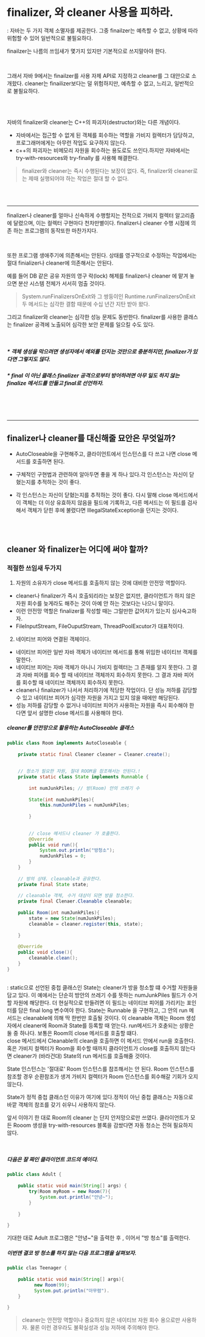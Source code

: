# finalizer, 와 cleaner 사용을 피하라.

: 자바는 두 가지 객체 소멸자를 제공한다. 그중 finailzer는 예측할 수 없고, 상황에 따라 위험할 수 있어 일반적으로 불필요하다. <br>

finailzer는 나름의 쓰임새가 몇가지 있지만 기본적으로 쓰지말아야 한다.

<br>

그래서 자바 9에서는 finailzer를 사용 자제 API로 지정하고 cleaner를 그 대안으로 소개핬다. cleaner는 finailizer보다는 덜 위험하지만, 예측할 수 없고, 느리고, 일반적으로 불필요하다.


<br>

<br>

자바의 finalizer와 cleaner는 C++의 파괴자(destructor)와는 다른 개념이다. 

- 자바에서는 접근할 수 없게 된 객체를 회수하는 역할을 가비지 컬렉터가 담당하고, 프로그래머에게는 아무런 작업도 요구하지 않는다. <br>
- c++의 파괴자는 비메모리 자원을 회수하는 용도로도 쓰인다.하지만 자바에서는 try-with-resources와 try-finally 를 사용해 해결한다.


> finalizer와 cleaner는 즉시 수행된다는 보장이 없다. 즉, finalizer와 cleaner로는 제때 실행되어야 하는 작업은 절대 할 수 없다.


<br>

<br>

----

finalizer나 cleaner를 얼마나 신속하게 수행할지는 전적으로 가비지 컬렉터 알고리즘에 달렸으며, 이는 컬렉터 구현마다 천차만별이다. finalizer나 cleaner 수행 시점에 의존
하는 프로그램의 동작또한 마찬가지다.

<br>

또한 프로그램 생애주기에 의존해서는 안된다. 상태를 영구적으로 수정하는 작업에서는 절대 finializer나 cleaner에 의존해서는 안된다. <br>

예를 들어 DB 같은 공유 자원의 영구 락(lock) 해제를 finalizer나 cleaner 에 맡겨 놓으면 분산 시스템 전체가 서서히 멈출 것이다.



> System.runFinalizersOnExit와 그 쌍둥이인 Runtime.runFinalizersOnExit 두 메서드는 심각한 결함 때문에 수십 년간 지탄 받아 왔다. 



그리고 finalizer와 cleaner는 심각한 성능 문제도 동반한다. finalizer를 사용한 클래스는 finalizer 공격에 노출되어 심각한 보안 문제를 일으킬 수도 있다.

<br>

##### * 객체 생성을 막으려면 생성자에서 예외를 던지는 것만으로 충분하지만, finalizer가 있다면 그렇지도 않다.


##### * final 이 아닌 클래스 finalizer 공격으로부터 방어하려면 아무 일도 하지 않는 finalize 메서드를 만들고 final로 선언하자.

<br><br><br>

----
## finalizer나 cleaner를 대신해줄 묘안은 무엇일까? 

- AutoCloseable을 구현해주고, 클라이언트에서 인스턴스를 다 쓰고 나면 close 메서드를 호출하면 된다.

- 구체적인 구현법과 관련하여 알아두면 좋을 게 하나 있다.각 인스턴스는 자신이 닫혔는지를 추적하는 것이 좋다. 
- 각 인스턴스는 자신이 닫혔는지를 추적하는 것이 좋다. 다시 말해 close 메서드에서 이 객체는 더 이상 유효하지 않음을 필드에 기록하고, 다른 메서드는 이 필드를 검사해서 객체가 닫힌 후에 불렸다면 IllegalStateException을 던지는 것이다.



<br><Br>
  
## cleaner 와 finalizer는 어디에 써야 할까?
  
  
### 적절한 쓰임새 두가지 
  
  1. 자원의 소유자가 close 메서드를 호출하지 않는 것에 대비한 안전망 역할이다. <br>
   - cleaner나 finalizer가 즉시 호출되리라는 보장은 없지만, 클라이언트가 하지 않은 자원 회수를 늦게라도 해주는 것이 아예 안 하는 것보다는 나으니 말이다. <br>
   - 이런 안전망 역할은 finalizer를 작성할 때는 그럴만한 값어치가 있는지 심사숙고하자. <br>
   - FileInputStream, FileOuputStream, ThreadPoolExcutor가 대표적이다.
  
  2. 네이티브 피어와 연결된 객체이다. <br>
   - 네이티브 피어란 일반 자바 객체가 네이티브 메서드를 통해 위임한 네이티브 객체를 말한다. <br>
   - 네이티브 피어는 자바 객체가 아니니 가비지 컬렉터는 그 존재를 알지 못한다. 그 결과 자바 피어를 회수 할 때 네이티브 객체까지 회수하지 못한다. 그 결과 자바 피어를 회수할 때 네이티브 객체까지 회수하지 못한다. <br>
   - cleaner나 finalizer가 나서서 처리하기에 적당한 작업이다. 단 성능 저하를 감당할 수 있고 네이티브 피어가 심각한 자원을 가지고 있지 않을 때에만 해당된다. <br>
   - 성능 저하를 감당할 수 없거나 네이티브 피어가 사용하는 자원을 즉시 회수해야 한다면 앞서 설명한 close 메서드를 사용해야 한다. <br>
  
  
  
##### cleaner를 안전망으로 활용하는 AutoCloseable 클래스
  
```java
public class Room implements AutoCloseable {
  
    private static final Cleaner cleaner = Cleaner.create();
  
    
    // 청소가 필요한 자원, 절대 ROOM을 참조해서는 안된다.!
    private static class State implements Runnable {
  
        int numJunkPiles; // 방(Room) 안의 쓰레기 수 
  
        State(int numJunkPiles){
            this.numJunkPiles = numJunkPiles; 
 
        }
 
  
        // close 메서드나 cleaner 가 호출한다.
        @Override
        public void run(){
            System.out.println("방청소");
            numJunkPiles = 0; 
        }
    }
  
    // 방의 상태. cleanable과 공유한다.
    private final State state; 
  
    // cleanable 객체, 수거 대상이 되면 방을 청소한다.
    private final Clenaer.Cleanable cleanable; 
  
    public Room(int numJunkPiles){
        state = new State(numJunkPiles);
        cleanable = cleaner.register(this, state);
      
    }
  
    @Override
    public void close(){
        cleanable.clean();
    }
}
  
```
  
: static으로 선언된 중첩 클래스인 State는 cleaner가 방을 청소할 떄 수거할 자원들을 담고 있다. 이 예에서는 단순히 방안의 쓰레기 수를 뜻하는 numJunkPiles 필드가 수거할 자원에 해당한다.
  더 현실적으로 만들려면 이 필드는 네이티브 피어를 가리키는 포인터를 담은 final long 변수여야 한다. State는 Runnable 을 구현하고, 그 안의 run 메서드는 cleanable에 의해 딱 한번만 호출될 것이다.
  이 cleanable 객체는 Room 생성자에서 cleaner에 Room과 State를 등록할 때 얻는다. run메서드가 호춛되는 상황은 둘 중 하나다. 보통은 Room의 close 메서드를 호출할 떄다.
  <br>
  close 메서드에서 Cleanable의 clean을 호출하면 이 메서드 안에서 run을 호출한다. 혹은 가비지 컬렉터가 Room을 회수할 때까지 클라이언트가 close를 호출하지 않는다면 cleaner가 (바라건대) State의 run 메서드를 호출해줄 것이다.
  
  
  State 인스턴스는 '절대로' Room 인스턴스를 참조해서는 안 된다. Room 인스턴스를 참조할 경우 순환참조가 생겨 가비지 컬렉터가 Room 인스턴스를 회수해갈 기회가 오지 않는다.
  
 State가 정적 중첩 클래스인 이유가 여기에 있다.정적이 아닌 중첩 클래스는 자동으로 바깥 객체의 참조를 갖기 쉬우니 사용하지 않는다.
  
  
  
  앞서 이야기 한 대로 Room의 cleaner 는 단지 안저망으로만 쓰였다. 클라이언트가 모든 Rooom 생성을 try-with-resources 블록을 감쌌다면 자동 청소는 전혀 필요하지 않다.
  
<br> 
  
##### 다음은 잘 짜인 클라이언트 코드의 예이다.
  
```java
public class Adult {
  
    public static void main(String[] args) {
        try(Room myRoom = new Room(7){
            System.out.println("안녕~");
        }
     
    }
  
}
```
  
  
기대한 대로 Adult 프로그램은 "안녕~"을 출력한 후 , 이어서 "방 청소"를 출력한다.
 
  
##### 이번엔 결코 방 청소를 하지 않는 다음 프로그램을 살펴보자.

```java
public clas Teenager {
  
    public static void main(String[] args){ 
          new Room(99);
          System.put.println("아무렴").
    }
  
}  
```

  
  
> cleaner는 안전망 역할이나 중요하지 않은 네이티브 자원 회수 용으로만 사용하자. 물론 이런 경우라도 불확실성과 성능 저하에 주의해야 한다.  
  
